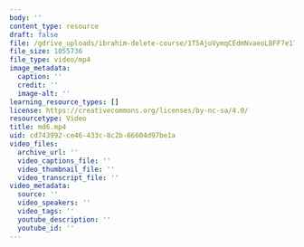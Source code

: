 ```yaml
---
body: ''
content_type: resource
draft: false
file: /gdrive_uploads/ibrahim-delete-course/1T5AjoVymqCEdmNvaeoLBFF7e17EqKzx-/md6.mp4
file_size: 1055736
file_type: video/mp4
image_metadata:
  caption: ''
  credit: ''
  image-alt: ''
learning_resource_types: []
license: https://creativecommons.org/licenses/by-nc-sa/4.0/
resourcetype: Video
title: md6.mp4
uid: cd743992-ce46-433c-8c2b-66604d97be1a
video_files:
  archive_url: ''
  video_captions_file: ''
  video_thumbnail_file: ''
  video_transcript_file: ''
video_metadata:
  source: ''
  video_speakers: ''
  video_tags: ''
  youtube_description: ''
  youtube_id: ''
---
```

